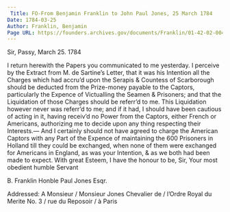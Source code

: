```yaml
---
 Title: FO-From Benjamin Franklin to John Paul Jones, 25 March 1784
Date: 1784-03-25
Author: Franklin, Benjamin
Page URL: https://founders.archives.gov/documents/Franklin/01-42-02-0047
---
```



Sir,
Passy, March 25. 1784

I return herewith the Papers you communicated to me yesterday. I perceive by the Extract from M. de Sartine’s Letter, that it was his Intention all the Charges which had accru’d upon the Serapis & Countess of Scarborough should be deducted from the Prize-money payable to the Captors, particularly the Expence of Victualling the Seamen & Prisoners; and that the Liquidation of those Charges should be referr’d to me. This Liquidation however never was referr’d to me; and if it had, I should have been cautious of acting in it, having receiv’d no Power from the Captors, either French or Americans, authorizing me to decide upon any thing respecting their Interests.— And I certainly should not have agreed to charge the American Captors with any Part of the Expence of maintaining the 600 Prisoners in Holland till they could be exchanged, when none of them were exchanged for Americans in England, as was your Intention, & as we both had been made to expect. With great Esteem, I have the honour to be, Sir, Your most obedient humble Servant

B. Franklin
Honble Paul Jones Esqr.

 
Addressed: A Monsieur / Monsieur Jones Chevalier de / l’Ordre Royal du Merite No. 3 / rue du Reposoir / à Paris

